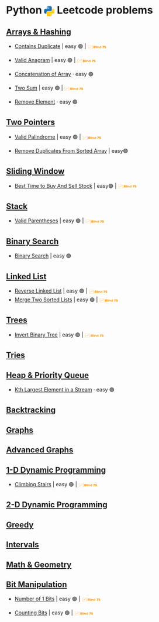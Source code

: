 # Python <img src="../assets/pythonLogo.png" alt="Python logo" style="height: 1em; vertical-align: sub;"> Leetcode problems

## [Arrays & Hashing](01_arraysAndHashing/README.md)
- [Contains Duplicate](01_arraysAndHashing/0217_containsDuplicate.ipynb)
  | easy 🟢
  | [<img src="../assets/blind75Logo.png" style="height: 1em; vertical-align: sub">](../blind75.md)

- [Valid Anagram](01_arraysAndHashing/0242_validAnagram.ipynb)
  | easy 🟢
  | [<img src="../assets/blind75Logo.png" style="height: 1em; vertical-align: sub">](../blind75.md)

- [Concatenation of Array](01_arraysAndHashing/1929_concatenationofArray.ipynb)
  · easy 🟢

- [Two Sum](01_arraysAndHashing/0001_twoSum.ipynb)
  | easy 🟢
  | [<img src="../assets/blind75Logo.png" style="height: 1em; vertical-align: sub">](../blind75.md)

- [Remove Element](01_arraysAndHashing/0027_removeElement.ipynb)
  · easy 🟢

## [Two Pointers](02_twoPointers/README.md)
- [Valid Palindrome](02_twoPointers/0125_validPalindrome.ipynb)
  | easy 🟢
  | [<img src="../assets/blind75Logo.png" style="height: 1em; vertical-align: sub">](../blind75.md)

- [Remove Duplicates From Sorted Array](02_twoPointers/0026_removeDuplicatesFromSortedArray.ipynb)
  | easy🟢

## [Sliding Window](03_slidingWindow/README.md)
- [Best Time to Buy And Sell Stock](03_slidingWindow/0121_bestTimetoBuyAndSellStock.ipynb)
  | easy🟢 
  | [<img src="../assets/blind75Logo.png" style="height: 1em; vertical-align: sub">](../blind75.md)

## [Stack](04_stack/README.md)
- [Valid Parentheses](04_stack/0020_validParentheses.ipynb)
  | easy 🟢
  | [<img src="../assets/blind75Logo.png" style="height: 1em; vertical-align: sub">](../blind75.md)

## [Binary Search](05_binarySearch/README.md)
- [Binary Search](05_binarySearch/0704_binarySearch.ipynb)
  | easy 🟢

## [Linked List](06_linkedList/README.md)
- [Reverse Linked List](06_linkedList/0206_reverseLinkedList.ipynb)
  | easy 🟢 
  | [<img src="../assets/blind75Logo.png" style="height: 1em; vertical-align: sub">](../blind75.md)
- [Merge Two Sorted Lists](06_linkedList/0021_mergeTwoSortedLists.ipynb)
  | easy 🟢 
  | [<img src="../assets/blind75Logo.png" style="height: 1em; vertical-align: sub">](../blind75.md)

## [Trees](07_trees/README.md) 
- [Invert Binary Tree](07_trees/0226_invertBinaryTree.ipynb)
  | easy 🟢 
  | [<img src="../assets/blind75Logo.png" style="height: 1em; vertical-align: sub">](../blind75.md)

## [Tries](08_tries/README.md)

## [Heap & Priority Queue](09_heapAndPriorityQueue/README.md)
- [Kth Largest Element in a Stream](09_heapAndPriorityQueue/0703_kthLargestElementInAStream.ipynb)
  · easy 🟢 

## [Backtracking](10_backtracking/README.md) 

## [Graphs](11_graphs/README.md)

## [Advanced Graphs](12_advancedGraphs/README.md) 

## [1-D Dynamic Programming](13_oneDimDP/README.md)
- [Climbing Stairs](13_oneDimDP/0070_climbingStairs.ipynb)
  | easy 🟢 
  | [<img src="../assets/blind75Logo.png" style="height: 1em; vertical-align: sub">](../blind75.md)

## [2-D Dynamic Programming](14_twoDimDP/README.md)

## [Greedy](15_greedy/README.md)

## [Intervals](16_intervals/README.md)

## [Math & Geometry](17_mathAndGeometry/README.md) 

## [Bit Manipulation](18_bitManipulation/README.md)
- [Number of 1 Bits](18_bitManipulation/0191_numberOf1Bits.ipynb)
  | easy 🟢 
  | [<img src="../assets/blind75Logo.png" style="height: 1em; vertical-align: sub">](../blind75.md)

- [Counting Bits](Python/18_bitManipulation/0338_countingBits.ipynb)
  | easy 🟢 
  | [<img src="../assets/blind75Logo.png" style="height: 1em; vertical-align: sub">](../blind75.md)

